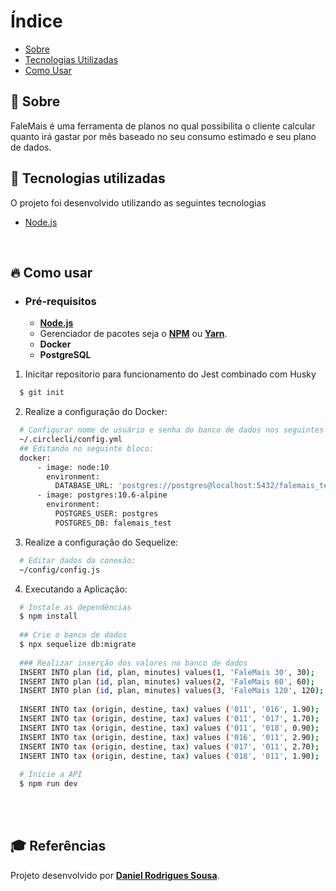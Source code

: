 
# Índice
- [Sobre](#sobre)
- [Tecnologias Utilizadas](#tecnologias-utilizadas)
- [Como Usar](#como-usar)

<a id="sobre"></a>
## :bookmark: Sobre

FaleMais é uma ferramenta de planos no qual possibilita o cliente calcular quanto irá gastar por mês baseado no seu consumo estimado e seu plano de dados.
<br>

<a id="tecnologias-utilizadas"></a>
## :rocket: Tecnologias utilizadas

O projeto foi desenvolvido utilizando as seguintes tecnologias
- [Node.js](https://nodejs.org/en/)

<br/>

<a id="como-usar"></a>
## :fire: Como usar
- ### **Pré-requisitos**
  - **[Node.js](https://nodejs.org/en/)**
  - Gerenciador de pacotes seja o **[NPM](https://www.npmjs.com/)** ou **[Yarn](https://yarnpkg.com/)**.
  - **Docker**
  - **PostgreSQL**

1. Inicitar repositorio para funcionamento do Jest combinado com Husky
```sh
  $ git init
```
2. Realize a configuração do Docker:
```sh
  # Configurar nome de usuário e senha do banco de dados nos seguintes arquivos.
  ~/.circlecli/config.yml
  ## Editando no seguinte bloco:
  docker:
      - image: node:10
        environment:
          DATABASE_URL: 'postgres://postgres@localhost:5432/falemais_test'
      - image: postgres:10.6-alpine
        environment:
          POSTGRES_USER: postgres
          POSTGRES_DB: falemais_test
```
3. Realize a configuração do Sequelize:
```sh
  # Editar dados da conexão:
  ~/config/config.js
```
4. Executando a Aplicação:
```sh
  # Instale as dependências
  $ npm install
  
  ## Crie o banco de dados
  $ npx sequelize db:migrate
  
  ### Realizar inserção dos valores no banco de dados
  INSERT INTO plan (id, plan, minutes) values(1, 'FaleMais 30', 30);
  INSERT INTO plan (id, plan, minutes) values(2, 'FaleMais 60', 60);
  INSERT INTO plan (id, plan, minutes) values(3, 'FaleMais 120', 120);
  
  INSERT INTO tax (origin, destine, tax) values ('011', '016', 1.90);
  INSERT INTO tax (origin, destine, tax) values ('011', '017', 1.70);
  INSERT INTO tax (origin, destine, tax) values ('011', '018', 0.90);
  INSERT INTO tax (origin, destine, tax) values ('016', '011', 2.90);
  INSERT INTO tax (origin, destine, tax) values ('017', '011', 2.70);
  INSERT INTO tax (origin, destine, tax) values ('018', '011', 1.90);
  
  # Inicie a API
  $ npm run dev
```
<br>

<br>

## :mortar_board: Referências
Projeto desenvolvido por **[Daniel Rodrigues Sousa](https://github.com/lukyo17)**.
